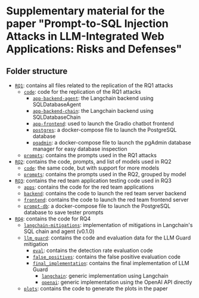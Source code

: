 # Supplementary material for the paper "Prompt-to-SQL Injection Attacks in LLM-Integrated Web Applications: Risks and Defenses"

## Folder structure

- [`RQ1`](./RQ1/): contains all files related to the replication of the RQ1 attacks
    - [`code`](./RQ1/code/): code for the replication of the RQ1 attacks
        - [`app-backend-agent`](./RQ1/code/app-backend-agent/): the Langchain backend using SQLDatabaseAgent
        - [`app-backend-chain`](./RQ1/code/app-backend-chain/): the Langchain backend using SQLDatabaseChain
        - [`app-frontend`](./RQ1/code/app-frontend/): used to launch the Gradio chatbot frontend
        - [`postgres`](./RQ1/code/postgres/): a docker-compose file to launch the PostgreSQL database
        - [`pgadmin`](./RQ1/code/pgadmin/): a docker-compose file to launch the pgAdmin database manager for easy database inspection
    - [`prompts`](./RQ1/prompts/): contains the prompts used in the RQ1 attacks
- [`RQ2`](./RQ2/): contains the code, prompts, and list of models used in RQ2
    - [`code`](./RQ2/code/): the same code, but with support for more models
    - [`prompts`](./RQ2/prompts/): contains the prompts used in the RQ2, grouped by model
- [`RQ3`](./RQ3/): contains the red team application testing code used in RQ3
    - [`apps`](./RQ3/red-team/apps/): contains the code for the red team applications
    - [`backend`](./RQ3/red-team/backend/): contains the code to launch the red team server backend
    - [`frontend`](./RQ3/red-team/frontend/): contains the code to launch the red team frontend server
    - [`prompt-db`](./RQ3/red-team/prompt-db/): a docker-compose file to launch the PostgreSQL database to save tester prompts
- [`RQ4`](./RQ4/): contains the code for RQ4
    - [`langchain-mitigations`](./RQ4/langchain-mitigations/): implementation of mitigations in Langchain's SQL chain and agent (v0.1.0)
    - [`llm_guard`](./RQ4/llm_guard/): contains the code and evaluation data for the LLM Guard mitigation
        - [`eval`](./RQ4/llm_guard/eval/): contains the detection rate evaluation code
        - [`false_positives`](./RQ4/llm_guard/false_positives/): contains the false positive evaluation code
        - [`final_implementation`](./RQ4/llm_guard/final_implementation/): contains the final implementation of LLM Guard
            - [`langchain`](./RQ4/llm_guard/final_implementation/langchain/): generic implementation using Langchain
            - [`openai`](./RQ4/llm_guard/final_implementation/openai/): generic implementation using the OpenAI API directly
    - [`plots`](./RQ4/plots/): contains the code to generate the plots in the paper
